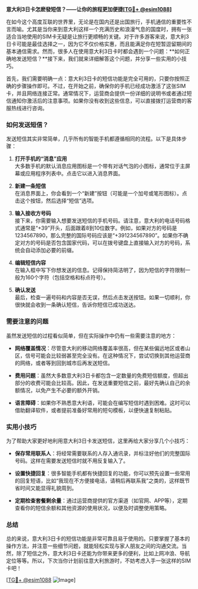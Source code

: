 **意大利3日卡怎麽發短信？——让你的旅程更加便捷[[TG💪+ @esim1088](https://t.me/s/esim1088)]**

在如今这个高度互联的世界里，无论是在国内还是出国旅行，手机通信的重要性不言而喻。尤其是当你来到意大利这样一个充满历史和浪漫气息的国度时，拥有一张适合当地使用的SIM卡无疑是让旅行更顺畅的关键。对于许多游客来说，意大利3日卡可能是最佳选择之一，因为它不仅价格实惠，而且能满足你在短暂逗留期间的基本通信需求。然而，很多人在使用意大利3日卡时都会遇到一个问题：**如何正确地发送短信？**接下来，我们就来详细解答这个问题，并分享一些实用的小技巧。

首先，我们需要明确一点：意大利3日卡的短信功能是完全可用的，只要你按照正确的步骤操作即可。不过，在开始之前，确保你的手机已经成功激活了这张SIM卡，并且网络连接正常。通常情况下，运营商会提供一份详细的说明书或者通过短信通知你激活后的注意事项。如果你没有收到这些信息，可以直接拨打运营商的客服热线进行咨询。

### 如何发送短信？

发送短信其实非常简单，几乎所有的智能手机都遵循相同的流程。以下是具体步骤：

1. **打开手机的“消息”应用**  
   大多数手机的默认消息应用图标是一个带有对话气泡的小图标，通常位于主屏幕或应用程序列表中。点击它以进入消息界面。

2. **新建一条短信**  
   在消息界面上，你会看到一个“新建”按钮（可能是一个加号或笔形图标）。点击这个按钮，然后选择“短信”选项。

3. **输入接收方号码**  
   接下来，你需要输入想要发送短信的手机号码。请注意，意大利的电话号码格式通常是“+39”开头，后面跟着8到10位数字。例如，如果对方的号码是1234567890，那么完整的国际号码应该是“+391234567890”。如果你不确定对方的号码是否包含国家代码，可以在拨号键盘上直接输入对方的号码，系统会自动添加必要的前缀。

4. **编辑短信内容**  
   在输入框中写下你想发送的信息。记得保持简洁明了，因为短信的字符限制一般为160个字符（包括空格和标点符号）。

5. **确认发送**  
   最后，检查一遍号码和内容是否无误，然后点击发送按钮。如果一切顺利，你很快就会收到一条确认短信，告诉你短信已成功送达。

### 需要注意的问题

虽然发送短信的过程看似简单，但在实际操作中仍有一些需要注意的地方：

- **网络覆盖情况**：尽管意大利的移动网络覆盖率很高，但在某些偏远地区或者山区，信号可能会比较弱甚至完全没有。在这种情况下，尝试切换到其他运营商的网络，或者等到回到城市后再发送短信。
  
- **费用问题**：虽然大多数意大利3日卡都包含一定数量的免费短信额度，但超出部分的收费可能会比较高。因此，在发送重要短信之前，最好先确认自己的余额情况，以免产生不必要的额外开销。

- **语言障碍**：如果你不熟悉意大利语，可能会在编写短信时遇到困难。这时可以借助翻译软件，或者提前准备好常用的短句模板，以便快速复制粘贴。

### 实用小技巧

为了帮助大家更好地利用意大利3日卡发送短信，这里再给大家分享几个小技巧：

- **保存常用联系人**：将经常需要联系的人存入通讯录，并标注好他们的完整国际号码。这样在需要发送短信时就不用反复输入了。

- **设置快捷回复**：很多智能手机都有快捷回复的功能，你可以预先设置一些常用的回复短语，比如“我现在不方便接电话，请稍后再联系我”之类的，这样既节省时间又能显得礼貌周到。

- **定期检查套餐剩余量**：通过运营商提供的官方渠道（如官网、APP等），定期查看你的短信余额和其他资源的使用状况，以便及时调整使用策略。

### 总结

总的来说，意大利3日卡的短信功能是非常可靠且易于使用的。只要掌握了基本的操作方法，并注意一些细节问题，就能轻松实现与家人朋友之间的沟通交流。当然，除了短信之外，意大利3日卡还能为你带来更多的便利，比如上网冲浪、导航定位等等。所以，下次当你计划前往意大利旅游时，不妨考虑入手一张这样的SIM卡吧！

[[TG💪+ @esim1088](https://t.me/s/esim1088) ![Image](https://i.postimg.cc/4NQfJmqS/Snipaste-2025-05-13-00-14-12.png)]